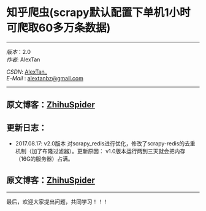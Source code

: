 # 知乎爬虫(scrapy默认配置下单机1小时可爬取60多万条数据)  
***
*版本*：2.0  
*作者*: AlexTan  

*CSDN*: [AlexTan_](http://blog.csdn.net/alextan_)  
*E-Mail* : <alextanbz@gmail.com> 
***

## 原文博客：[ZhihuSpider](http://blog.csdn.net/AlexTan_/article/details/77057068)



## 更新日志：

* 2017.08.17: v2.0版本 对scrapy_redis进行优化，修改了scrapy-redis的去重机制（加了布隆过滤器）。更新原因： v1.0版本运行两到三天就会把内存（16G的服务器）占满。


## 原文博客：[ZhihuSpider](http://blog.csdn.net/AlexTan_/article/details/77057068)


***

最后，欢迎大家提出问题，共同学习！！！
